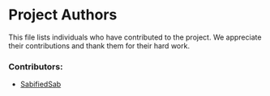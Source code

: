 # Project Authors

This file lists individuals who have contributed to the project. We appreciate their contributions and thank them for their hard work.

### Contributors:
- [SabifiedSab](https://github.com/sabifiedsab)
